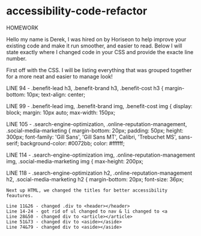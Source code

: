 # accessibility-code-refactor
HOMEWORK

Hello  my name is Derek, I was hired on by Horiseon to help improve your existing code and make it run smoother, and easier to read.
Below I will state exactly where I changed code in your CSS and provide the exacte line number.

First off with the CSS. I will be listing everything that was grouped together for a more neat and easier to manage look!

LINE 94 - .benefit-lead h3, .benefit-brand h3, .benefit-cost h3 {
    margin-bottom: 10px;
    text-align: center;
    
LINE 99 - .benefit-lead img, .benefit-brand img, .benefit-cost img {
    display: block;
    margin: 10px auto;
    max-width: 150px;
    
LINE 105 - .search-engine-optimization, .online-reputation-management, .social-media-marketing {
    margin-bottom: 20px;
    padding: 50px;
    height: 300px;
    font-family: 'Gill Sans', 'Gill Sans MT', Calibri, 'Trebuchet MS', sans-serif;
    background-color: #0072bb;
    color: #ffffff;
    
LINE 114 - .search-engine-optimization img, .online-reputation-management img, .social-media-marketing img {
    max-height: 200px;
    
LINE 118 - .search-engine-optimization h2, .online-reputation-management h2, .social-media-marketing h2 {
    margin-bottom: 20px;
    font-size: 36px;
    
    Next up HTML, we changed the titles for better accessibility feautures.
    
    Line 11&26 - changed .div to <header></header>
    Line 14-24 - got rid of ul changed to nav & li changed to <a
    Line 28&50 - changed div to <article></article>
    Line 51&73 - changed div to <aside></aside>
    Line 74&79 - changed div to <aside></aside>
    
